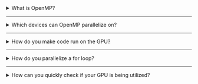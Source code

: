 <details>
<summary>What is OpenMP?</summary>
<br>
OpenMP is an abstraction on multiprocessing for C, C++ and Fortran.
</details>

---

<details>
<summary>Which devices can OpenMP parallelize on?</summary>
<br>

CPUs, GPUs, FPGAs, etc.

</details>

---

<details>
<summary>How do you make code run on the GPU?</summary>
<br>

Use the `#pragma omp target` construct.

</details>

---

<details>
<summary>How do you parallelize a for loop?</summary>
<br>

Use the `#pragma omp parallel for` construct.

</details>

---

<details>
<summary>How can you quickly check if your GPU is being utilized?</summary>
<br>

Run `rocm-smi` and check the GPU utilization.

</details>
